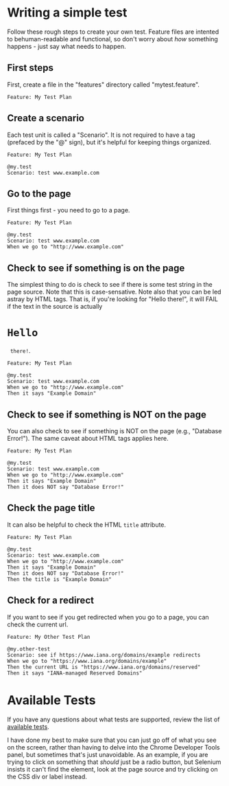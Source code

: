 # Writing a simple test
Follow these rough steps to create your own test. Feature files are intented to behuman-readable and functional, so don't worry about *how* something happens - just say what needs to happen.

## First steps
First, create a file in the "features" directory called "mytest.feature".

```
Feature: My Test Plan
```

## Create a scenario
Each test unit is called a "Scenario". It is not required to have a tag (prefaced by the "@" sign), but it's helpful for keeping things organized.

```
Feature: My Test Plan

@my.test
Scenario: test www.example.com
```

## Go to the page
First things first - you need to go to a page.

```
Feature: My Test Plan

@my.test
Scenario: test www.example.com
When we go to "http://www.example.com"
```

## Check to see if something is on the page
The simplest thing to do is check to see if there is some test string in the page source. Note that this is case-sensative. Note also that you can be led astray by HTML tags. That is, if you're looking for "Hello there!", it will FAIL if the text in the source is actually <code><h1>Hello</h1> there!</code>.

```
Feature: My Test Plan

@my.test
Scenario: test www.example.com
When we go to "http://www.example.com"
Then it says "Example Domain"
```

## Check to see if something is NOT on the page
You can also check to see if something is NOT on the page (e.g., "Database Error!"). The same caveat about HTML tags applies here.

```
Feature: My Test Plan

@my.test
Scenario: test www.example.com
When we go to "http://www.example.com"
Then it says "Example Domain"
Then it does NOT say "Database Error!"
```

## Check the page title
It can also be helpful to check the HTML <code>title</code> attribute.

```
Feature: My Test Plan

@my.test
Scenario: test www.example.com
When we go to "http://www.example.com"
Then it says "Example Domain"
Then it does NOT say "Database Error!"
Then the title is "Example Domain"
```

## Check for a redirect
If you want to see if you get redirected when you go to a page, you can check the current url.
```
Feature: My Other Test Plan

@my.other-test
Scenario: see if https://www.iana.org/domains/example redirects
When we go to "https://www.iana.org/domains/example"
Then the current URL is "https://www.iana.org/domains/reserved"
Then it says "IANA-managed Reserved Domains"
```

# Available Tests
If you have any questions about what tests are supported, review the list of [available tests](available-tests.md).

I have done my best to make sure that you can just go off of what you see on the screen, rather than having to delve into the Chrome Developer Tools panel, but sometimes that's just unavoidable. As an example, if you are trying to click on something that *should* just be a radio button, but Selenium insists it can't find the element, look at the page source and try clicking on the CSS div or label instead.
